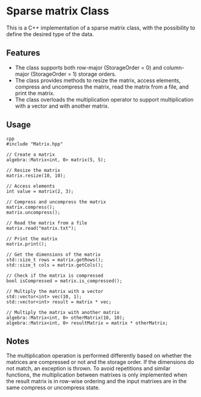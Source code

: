 
# Sparse matrix Class

This is a C++ implementation of a sparse matrix class, with the possibility to define the desired type of the data.

## Features

- The class supports both row-major (StorageOrder = 0) and column-major (StorageOrder = 1) storage orders.
- The class provides methods to resize the matrix, access elements, compress and uncompress the matrix, read the matrix from a file, and print the matrix.
- The class overloads the multiplication operator to support multiplication with a vector and with another matrix.

## Usage

```
cpp
#include "Matrix.hpp"

// Create a matrix
algebra::Matrix<int, 0> matrix(5, 5);

// Resize the matrix
matrix.resize(10, 10);

// Access elements
int value = matrix(2, 3);

// Compress and uncompress the matrix
matrix.compress();
matrix.uncompress();

// Read the matrix from a file
matrix.read("matrix.txt");

// Print the matrix
matrix.print();

// Get the dimensions of the matrix
std::size_t rows = matrix.getRows();
std::size_t cols = matrix.getCols();

// Check if the matrix is compressed
bool isCompressed = matrix.is_compressed();

// Multiply the matrix with a vector
std::vector<int> vec(10, 1);
std::vector<int> result = matrix * vec;

// Multiply the matrix with another matrix
algebra::Matrix<int, 0> otherMatrix(10, 10);
algebra::Matrix<int, 0> resultMatrix = matrix * otherMatrix;

```

## Notes
The multiplication operation is performed differently based on whether the matrices are compressed or not and the storage order. If the dimensions do not match, an exception is thrown.
To avoid repetitions and similar functions, the multiplication between matrixes is only implemented when the result matrix is in row-wise ordering and the input matrixes are in the same compress or uncompress state.
